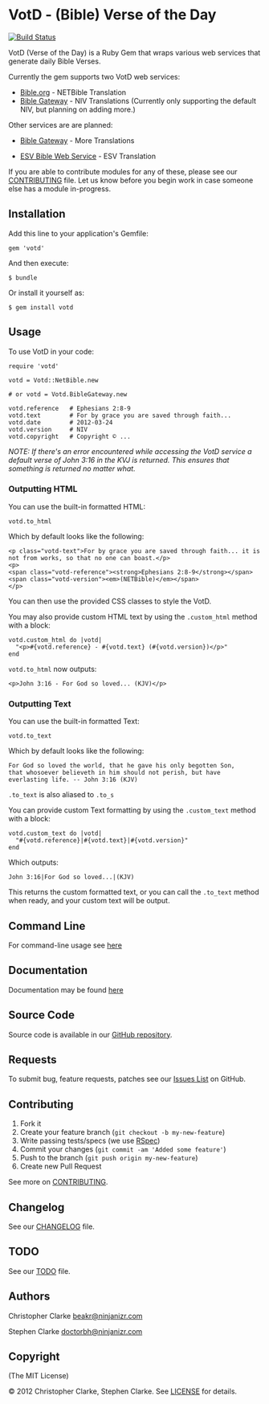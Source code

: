 # VotD - (Bible) Verse of the Day

[![Build Status](https://secure.travis-ci.org/doctorbh/votd.png?branch=master)](http://travis-ci.org/doctorbh/votd)

VotD (Verse of the Day) is a Ruby Gem that wraps various web services that generate
daily Bible Verses.


Currently the gem supports two VotD web services:

* [Bible.org](http://labs.bible.org) - NETBible Translation
* [Bible Gateway](http://www.biblegateway.com) - NIV Translations (Currently only supporting the default NIV, but planning on adding more.)

Other services are are planned:

* [Bible Gateway](http://www.biblegateway.com) - More Translations
 
* [ESV Bible Web Service](http://www.esvapi.org/) - ESV Translation

If you are able to contribute modules for any of these, please see our [CONTRIBUTING](https://github.com/doctorbh/votd/blob/master/CONTRIBUTING.md) file. Let us know before you begin work in case someone else has a module in-progress.

## Installation

Add this line to your application's Gemfile:

    gem 'votd'

And then execute:

    $ bundle

Or install it yourself as:

    $ gem install votd

## Usage

To use VotD in your code:

    require 'votd'
    
    votd = Votd::NetBible.new
    
    # or votd = Votd.BibleGateway.new
    
    votd.reference   # Ephesians 2:8-9
    votd.text        # For by grace you are saved through faith...
    votd.date        # 2012-03-24
    votd.version     # NIV
    votd.copyright   # Copyright © ...
    
*NOTE: If there's an error encountered while accessing the VotD service a default verse of John 3:16 in the KVJ
is returned. This ensures that something is returned no matter what.*

### Outputting HTML

You can use the built-in formatted HTML:
    
    votd.to_html
    
Which by default looks like the following:

    <p class="votd-text">For by grace you are saved through faith... it is not from works, so that no one can boast.</p>
    <p>
    <span class="votd-reference"><strong>Ephesians 2:8-9</strong></span>
	<span class="votd-version"><em>(NETBible)</em></span>
	</p>

You can then use the provided CSS classes to style the VotD.

You may also provide custom HTML text by using the `.custom_html` method with a block:
    
    votd.custom_html do |votd|
      "<p>#{votd.reference} - #{votd.text} (#{votd.version})</p>"
    end

`votd.to_html` now outputs:

    <p>John 3:16 - For God so loved... (KJV)</p>

### Outputting Text

You can use the built-in formatted Text:

    votd.to_text
    
Which by default looks like the following:

    For God so loved the world, that he gave his only begotten Son,
    that whosoever believeth in him should not perish, but have
    everlasting life. -- John 3:16 (KJV)
    
`.to_text` is also aliased to `.to_s`
    
You can provide custom Text formatting by using the `.custom_text` method with a block:

    votd.custom_text do |votd|
      "#{votd.reference}|#{votd.text}|#{votd.version}"
    end
    
Which outputs:

    John 3:16|For God so loved...|(KJV)
    
This returns the custom formatted text, or you can call the `.to_text` method
when ready, and your custom text will be output.

## Command Line
For command-line usage see [here](https://github.com/doctorbh/votd/wiki/Shell-Tool)

## Documentation

Documentation may be found [here](http://rubydoc.info/gems/votd/file/README.md)

## Source Code

Source code is available in our [GitHub repository](https://github.com/doctorbh/votd).

## Requests

To submit bug, feature requests, patches see our [Issues List](https://github.com/doctorbh/votd/issues) on GitHub.

## Contributing

1. Fork it
2. Create your feature branch (`git checkout -b my-new-feature`)
3. Write passing tests/specs (we use [RSpec](http://rspec.info))
4. Commit your changes (`git commit -am 'Added some feature'`)
5. Push to the branch (`git push origin my-new-feature`)
6. Create new Pull Request

See more on [CONTRIBUTING](https://github.com/doctorbh/votd/blob/master/CONTRIBUTING.md).

## Changelog

See our [CHANGELOG](https://github.com/doctorbh/votd/blob/master/CHANGELOG.md) file.

## TODO

See our [TODO](https://github.com/doctorbh/votd/blob/master/TODO.md) file.

## Authors

Christopher Clarke <beakr@ninjanizr.com>

Stephen Clarke <doctorbh@ninjanizr.com>

## Copyright

(The MIT License)

&copy; 2012 Christopher Clarke, Stephen Clarke. See [LICENSE](https://github.com/doctorbh/votd/blob/master/LICENSE) for details.
